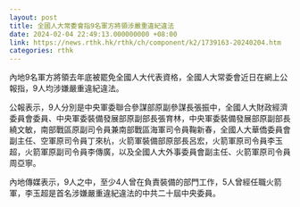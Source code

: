 ```yaml
---
layout: post
title: 全國人大常委會指9名軍方將領涉嚴重違紀違法
date: 2024-02-04 22:49:13.000000000 +08:00
link: https://news.rthk.hk/rthk/ch/component/k2/1739163-20240204.htm
categories: rthk
---
```


內地9名軍方將領去年底被罷免全國人大代表資格，全國人大常委會近日在網上公報指，9人均涉嫌嚴重違紀違法。

公報表示，9人分別是中央軍委聯合參謀部原副參謀長張振中，全國人大財政經濟委員會委員、中央軍委裝備發展部原副部長張育林，中央軍委裝備發展部原副部長繞文敏，南部戰區原副司令員兼南部戰區海軍司令員鞠新春，全國人大華僑委員會副主任、空軍原司令員丁來杭，火箭軍裝備部原部長呂宏，火箭軍原司令員李玉超，火箭軍原副司令員李傳廣，以及全國人大外事委員會副主任、火箭軍原司令員周亞寧。

內地傳媒表示，9人之中，至少4人曾在負責裝備的部門工作，5人曾經任職火箭軍，李玉超是首名涉嫌嚴重違紀違法的中共二十屆中央委員。
